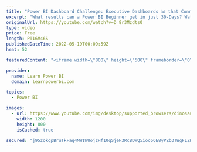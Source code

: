 ```yaml
---
title: "Power BI Dashboard Challenge: Executive Dashboards 📊 that Connect Company Systems, by Poorni G."
excerpt: "What results can a Power BI Beginner get in just 30-Days? Watch Poorni G. show you how she was able to connect various company systems and build executive dashboards for senior management. Giving them a never before seen view of their business.  ➔ What results can you get in just 30-Days? Join our 30-Day"
originalUrl: https://youtube.com/watch?v=D_8r3Mzdts0
type: video
price: Free
length: PT16M46S
publishedDateTime: 2022-05-19T00:09:59Z
heat: 52

featuredContent: "<iframe width=\"800\" height=\"500\" frameborder=\"0\" src=\"https://www.youtube.com/embed/D_8r3Mzdts0\" allow=\"accelerometer; autoplay; encrypted-media; gyroscope; picture-in-picture\" allowfullscreen></iframe>"

provider:
  name: Learn Power BI
  domain: learnpowerbi.com

topics:
  - Power BI

images:
  - url: https://www.youtube.com/img/desktop/supported_browsers/dinosaur.png
    width: 1200
    height: 800
    isCached: true

secured: "j95zokqpBruTkFaq4MWIWUojzHf10qSjeH3RcBDWQ5ioc66E8yPZb3TWgFLZB86ebWsA5kIa9el0mH3U0KQbma3jm3riYSBxdCV64O4x3G5EErjA5LX7z9igfaQNPmdWIcqSMvRYuLqCku6LCgXPAFCnFJICrHPitjvQEhNenxmK5UnU2wtWOphwIO3DW3fEq4N+ouqfHa7SrJWG148bZf+ZbJ70lEc6oJz3HQX0TSRTlnEk3TRoC7WwM6QVeh7N9N7TqgGXUgXKuYKZep4wWaBgXWVP6eLRMrOw9MSnCZPoLuh0DtYd4RzqHIH/lJvjavdlHCwrW/zwH2KaIyOlg5XQ2i6JvXy7zP8Mu61uWwVPWHjgwpZK9NJ6o10scA1dqA11KxDB9na423DAPyVO2kA1Fw1959gSSHDNNmts8JQ=;k6vyV/LzZJAeWa6mpxhTUQ=="
---
```



